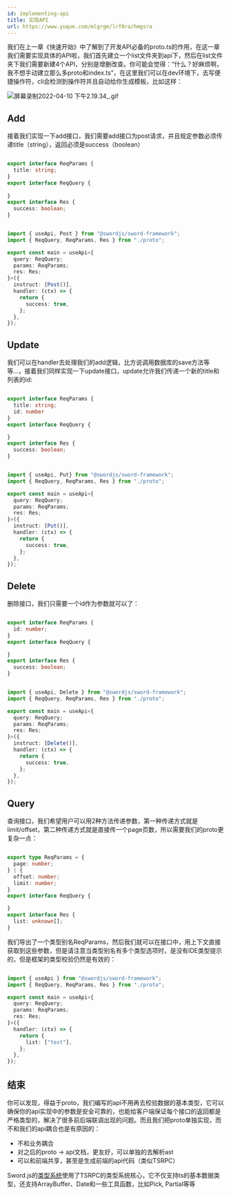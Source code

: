 ```yaml
---
id: implementing-api
title: 实现API
url: https://www.yuque.com/mlgrgm/lrf0ra/hmgsra
---
```


我们在上一章《快速开始》中了解到了开发API必备的proto.ts的作用，在这一章我们需要实现具体的API啦，我们首先建立一个list文件夹到api下，然后在list文件夹下我们需要新建4个API，分别是增删改查。你可能会觉得：“什么？好麻烦啊，我不想手动建立那么多proto和index.ts”，在这里我们可以在dev环境下，去写便捷操作符，cli会检测到操作符并且自动给你生成模板，比如这样：

![屏幕录制2022-04-10 下午2.19.34\_.gif](../assets/hmgsra/1649571818950-f6bfa903-5ec4-4dc1-8825-a5ce245a3a89.gif) <a name="aQHoo"></a>

## Add

接着我们实现一下add接口，我们需要add接口为post请求，并且规定参数必须传递title（string），返回必须是success（boolean）

```typescript

export interface ReqParams {
  title: string;
}
export interface ReqQuery {
  
}
export interface Res {
  success: boolean;
}

```

```typescript

import { useApi, Post } from "@swordjs/sword-framework";
import { ReqQuery, ReqParams, Res } from "./proto";

export const main = useApi<{
  query: ReqQuery;
  params: ReqParams;
  res: Res;
}>({
  instruct: [Post()],
  handler: (ctx) => {
    return {
      success: true,
    };
  },
});

```

<a name="BS574"></a>

## Update

我们可以在handler去处理我们的add逻辑，比方说调用数据库的save方法等等...，接着我们同样实现一下update接口，update允许我们传递一个新的title和列表的id:

```typescript

export interface ReqParams {
  title: string;
  id: number
}
export interface ReqQuery {

}
export interface Res {
  success: boolean;
}

```

```typescript

import { useApi, Put} from "@swordjs/sword-framework";
import { ReqQuery, ReqParams, Res } from "./proto";

export const main = useApi<{
  query: ReqQuery;
  params: ReqParams;
  res: Res;
}>({
  instruct: [Put()],
  handler: (ctx) => {
    return {
      success: true,
    };
  },
});

```

<a name="BnKXF"></a>

## Delete

删除接口，我们只需要一个id作为参数就可以了：

```typescript

export interface ReqParams {
  id: number;
}
export interface ReqQuery {

}
export interface Res {
  success: boolean;
}

```

```typescript

import { useApi, Delete } from "@swordjs/sword-framework";
import { ReqQuery, ReqParams, Res } from "./proto";

export const main = useApi<{
  query: ReqQuery;
  params: ReqParams;
  res: Res;
}>({
  instruct: [Delete()],
  handler: (ctx) => {
    return {
      success: true,
    };
  },
});

```

<a name="aKVRi"></a>

## Query

查询接口，我们希望用户可以用2种方法传递参数，第一种传递方式就是limit/offset，第二种传递方式就是直接传一个page页数，所以需要我们的proto更复杂一点：

```typescript

export type ReqParams = {
  page: number;
} | {
  offset: number;
  limit: number;
}
export interface ReqQuery {

}
export interface Res {
  list: unknown[];
}

```

我们导出了一个类型别名ReqParams，然后我们就可以在接口中，用上下文直接获取到这些参数，但是请注意当类型别名有多个类型选项时，是没有IDE类型提示的，但是框架的类型校验仍然是有效的：

```typescript

import { useApi } from "@swordjs/sword-framework";
import { ReqQuery, ReqParams, Res } from "./proto";

export const main = useApi<{
  query: ReqQuery;
  params: ReqParams;
  res: Res;
}>({
  handler: (ctx) => {
    return {
      list: ["test"],
    };
  },
});
```

<a name="f1qyB"></a>

## 结束

你可以发现，得益于proto，我们编写的api不用再去校验数据的基本类型，它可以确保你的api实现中的参数是安全可靠的，也能给客户端保证每个接口的返回都是严格类型的，解决了很多前后端联调出现的问题。而且我们把proto单独实现，而不和我们的api耦合也是有原因的：

- 不和业务耦合
- 对之后的proto -> api文档，更友好，可以单独的去解析ast
- 可以和前端共享，甚至是生成前端的api代码（类似TSRPC）

Sword.js的[类型系统](类型系统.md)使用了TSRPC的类型系统核心，它不仅支持ts的基本数据类型，还支持ArrayBuffer、Date和一些工具函数，比如Pick, Partial等等
